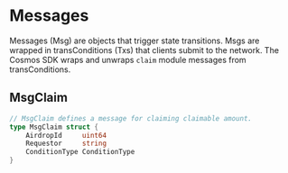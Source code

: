<!-- order: 3 -->

# Messages

Messages (Msg) are objects that trigger state transitions. Msgs are wrapped in transConditions (Txs) that clients submit to the network. The Cosmos SDK wraps and unwraps `claim` module messages from transConditions.

## MsgClaim

```go
// MsgClaim defines a message for claiming claimable amount.
type MsgClaim struct {
	AirdropId     uint64
	Requestor     string	
	ConditionType ConditionType
}
```

